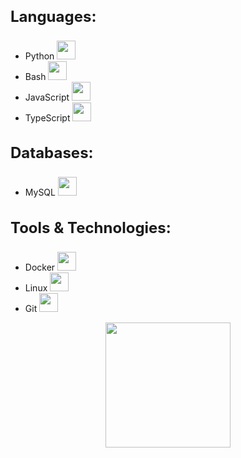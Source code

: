 <h3 style="font-size: 24px;">Languages:</h3>
<ul>
  <li>
    Python 
    <img height="30" src="https://img.shields.io/badge/-Python-FFFFFF?style=for-the-badge&logo=python">
  </li>
  <li>
    Bash 
    <img height="30" src="https://img.shields.io/badge/-Bash-FFFFFF?style=for-the-badge&logo=gnubash">
  </li>
  <li>
    JavaScript 
    <img height="30" src="https://img.shields.io/badge/-JavaScript-FFFFFF?style=for-the-badge&logo=javascript">
  </li>
  <li>
    TypeScript 
    <img height="30" src="https://img.shields.io/badge/-TypeScript-FFFFFF?style=for-the-badge&logo=typescript">
  </li>
</ul>

<h3 style="font-size: 24px;">Databases:</h3>
<ul>
  <li>
    MySQL 
    <img height="30" src="https://img.shields.io/badge/-MySQL-FFFFFF?style=for-the-badge&logo=mysql">
  </li>
</ul>

<h3 style="font-size: 24px;">Tools & Technologies:</h3>
<ul>
  <li>
    Docker 
    <img height="30" src="https://img.shields.io/badge/-Docker-FFFFFF?style=for-the-badge&logo=docker">
  </li>
  <li>
    Linux 
    <img height="30" src="https://img.shields.io/badge/-Linux-FFFFFF?style=for-the-badge&logo=linux">
  </li>
  <li>
    Git 
    <img height="30" src="https://img.shields.io/badge/-Git-FFFFFF?style=for-the-badge&logo=git">
  </li>
</ul>


<div align="center">
<p>
<a href="https://github.com/TheSilver1023">
  <img height="200em" src="https://github-readme-stats.vercel.app/api?username=TheSilver1023&hide_border=true&show_icons=true&title_color=E11111&icon_color=FF5733&text_color=FFFFFF&bg_color=0c1017"
</a>
</p>
</div>
